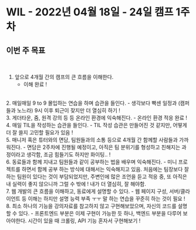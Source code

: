 # WIL - 2022년 04월 18일 - 24일 캠프 1주차

## 이번 주 목표
<br>

1. 앞으로 4개월 간의 캠프의 큰 흐름을 이해한다.  
    - 이해 완료 !   
  <br>
2. 매일매일 9 to 9 몰입하는 연습을 하며 습관을 들인다.  
    - 생각보다 빡센 일정과 (캠퍼들과 노느라) 9시 이후 퇴근이 잦지만 더 열심히 하기 !   
    <br>
3. 게더타운, 줌, 원격 강의 등 등 온라인 환경에 익숙해진다.  
    - 온라인 환경 적응 완료 !  
    <br>
4. 매일 TIL을 작성하는 습관을 들인다.  
    - TIL 작성 습관은 만들어진 것 같지만, 어떻게 더 잘 쓸지 고민할 필요가 있음 !  
    <br>
5. 매니저 혹은 튜터와의 면담, 팀원들과의 소통 등으로 4개월 간 함께할 사람들과 가까워진다.  
    - 면담은 2주차에 진행될 예정이고, 아직은 팀 분위기를 형성하고 친해지는 과정이라고 생각함, 조금 힘들기도 하지만 화이팅.. !  
    <br>
6. 동료들과 함께 지내고 팀원들과 같이 공부하는 법을 배우며 익숙해진다.  
    - 미니 프로젝트를 하면서 함께 공부 하는 방식에 대해서는 익숙해지고 있음. 처음에는 팀장보다 잘하는 팀원이 있다는 것이 부담되었지만, 주변인에 많은 조언을 듣고 적응 중, 또 아직은 내 실력이 좋지 않으니까 그럴 수 밖에 ! 내가 더 열심히, 잘 해야함.  
    <br>
7. 웹 개발의 큰 흐름을 이해하고, 동료에게 설명할 수 있다.  
    - 웹 페이지 구성, 서버/클라이언트 등 이해는 하지만 설명 능력 부족 ㅜㅜ 
    말 하는 연습을 꾸준히 하는 것이 필요 !  
    <br>
8. 최소 하나의 기능을 강의자료를 참고하지 않고 구현해보았으며, 자신의 코드를 설명할 수 있다.  
    - 프론트엔드 부분은 이제 구현이 가능한 듯 하나, 백엔드 부분을 다루어 보아야한다. 시간이 있을 때 크롤링, API 기능 혼자서 구현해보기 !  
